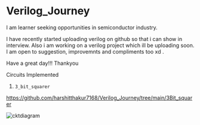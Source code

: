 # Verilog_Journey



I am learner seeking opportunities in semiconductor industry. 

I have recently started uploading verilog on github so that i can show in interview. Also i am working on a verilog project which ill be uploading soon. 
I am open to suggestion, improvemnts and compliments too xd . 


Have a great day!!!
Thankyou



Circuits Implemented

1)     3_bit_squarer

https://github.com/harshitthakur7168/Verilog_Journey/tree/main/3Bit_squarer

![cktdiagram](https://user-images.githubusercontent.com/96690206/184195346-cedbff4f-9921-45d8-9f2f-3c14c8c0c1f7.png)

